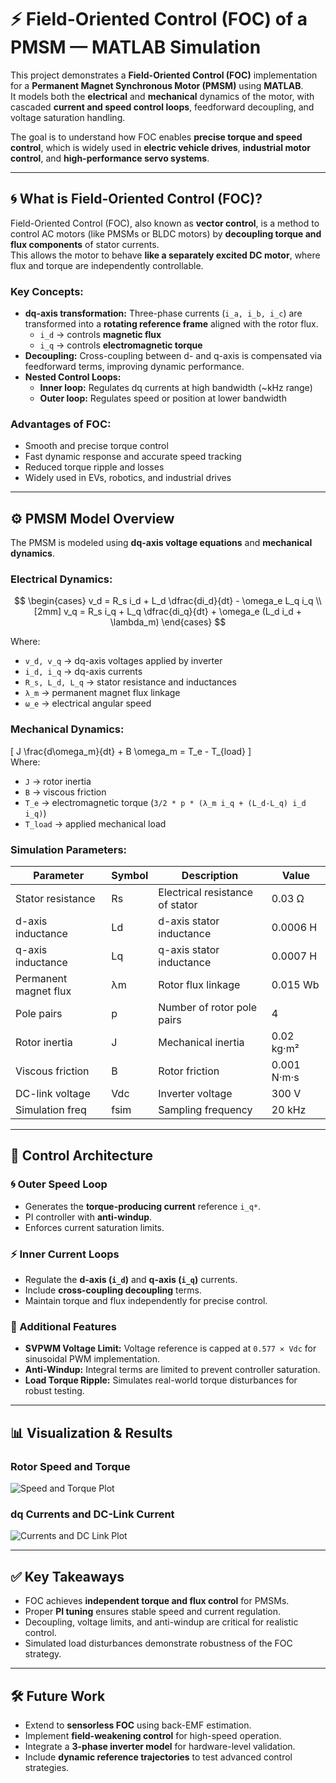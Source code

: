 # ⚡ Field-Oriented Control (FOC) of a PMSM — MATLAB Simulation

This project demonstrates a **Field-Oriented Control (FOC)** implementation for a **Permanent Magnet Synchronous Motor (PMSM)** using **MATLAB**.  
It models both the **electrical** and **mechanical** dynamics of the motor, with cascaded **current and speed control loops**, feedforward decoupling, and voltage saturation handling.  

The goal is to understand how FOC enables **precise torque and speed control**, which is widely used in **electric vehicle drives**, **industrial motor control**, and **high-performance servo systems**.

---

## 🌀 What is Field-Oriented Control (FOC)?

Field-Oriented Control (FOC), also known as **vector control**, is a method to control AC motors (like PMSMs or BLDC motors) by **decoupling torque and flux components** of stator currents.  
This allows the motor to behave **like a separately excited DC motor**, where flux and torque are independently controllable.

### Key Concepts:
- **dq-axis transformation:** Three-phase currents (`i_a, i_b, i_c`) are transformed into a **rotating reference frame** aligned with the rotor flux.  
  - `i_d` → controls **magnetic flux**  
  - `i_q` → controls **electromagnetic torque**  
- **Decoupling:** Cross-coupling between d- and q-axis is compensated via feedforward terms, improving dynamic performance.  
- **Nested Control Loops:**
  - **Inner loop:** Regulates dq currents at high bandwidth (~kHz range)  
  - **Outer loop:** Regulates speed or position at lower bandwidth  

### Advantages of FOC:
- Smooth and precise torque control  
- Fast dynamic response and accurate speed tracking  
- Reduced torque ripple and losses  
- Widely used in EVs, robotics, and industrial drives  

---

## ⚙️ PMSM Model Overview

The PMSM is modeled using **dq-axis voltage equations** and **mechanical dynamics**.  

### Electrical Dynamics:
$$
\begin{cases}
v_d = R_s i_d + L_d \dfrac{di_d}{dt} - \omega_e L_q i_q \\[2mm]
v_q = R_s i_q + L_q \dfrac{di_q}{dt} + \omega_e (L_d i_d + \lambda_m)
\end{cases}
$$


Where:  
- `v_d, v_q` → dq-axis voltages applied by inverter  
- `i_d, i_q` → dq-axis currents  
- `R_s, L_d, L_q` → stator resistance and inductances  
- `λ_m` → permanent magnet flux linkage  
- `ω_e` → electrical angular speed  

### Mechanical Dynamics:
\[
J \frac{d\omega_m}{dt} + B \omega_m = T_e - T_{load}
\]  
Where:  
- `J` → rotor inertia  
- `B` → viscous friction  
- `T_e` → electromagnetic torque (`3/2 * p * (λ_m i_q + (L_d-L_q) i_d i_q)`)  
- `T_load` → applied mechanical load  

### Simulation Parameters:

| Parameter | Symbol | Description | Value |
|-----------|--------|-------------|-------|
| Stator resistance | Rs | Electrical resistance of stator | 0.03 Ω |
| d-axis inductance | Ld | d-axis stator inductance | 0.0006 H |
| q-axis inductance | Lq | q-axis stator inductance | 0.0007 H |
| Permanent magnet flux | λm | Rotor flux linkage | 0.015 Wb |
| Pole pairs | p | Number of rotor pole pairs | 4 |
| Rotor inertia | J | Mechanical inertia | 0.02 kg·m² |
| Viscous friction | B | Rotor friction | 0.001 N·m·s |
| DC-link voltage | Vdc | Inverter voltage | 300 V |
| Simulation freq | fsim | Sampling frequency | 20 kHz |

---

## 🎯 Control Architecture

### 🌀 Outer Speed Loop
- Generates the **torque-producing current** reference `i_q*`.
- PI controller with **anti-windup**.
- Enforces current saturation limits.

### ⚡ Inner Current Loops
- Regulate the **d-axis (`i_d`)** and **q-axis (`i_q`)** currents.
- Include **cross-coupling decoupling** terms.
- Maintain torque and flux independently for precise control.

### 🧩 Additional Features
- **SVPWM Voltage Limit:** Voltage reference is capped at `0.577 × Vdc` for sinusoidal PWM implementation.  
- **Anti-Windup:** Integral terms are limited to prevent controller saturation.  
- **Load Torque Ripple:** Simulates real-world torque disturbances for robust testing.  

---

## 📊 Visualization & Results

### Rotor Speed and Torque
![Speed and Torque Plot](https://github.com/user-attachments/assets/287c1c3e-1cc8-4373-a367-48345cf9433d)

### dq Currents and DC-Link Current
![Currents and DC Link Plot](https://github.com/user-attachments/assets/c3f6c8d6-58a1-4246-ab93-3043f4e0beb5)

---

## ✅ Key Takeaways

- FOC achieves **independent torque and flux control** for PMSMs.  
- Proper **PI tuning** ensures stable speed and current regulation.  
- Decoupling, voltage limits, and anti-windup are critical for realistic control.  
- Simulated load disturbances demonstrate robustness of the FOC strategy.  

---

## 🛠️ Future Work

- Extend to **sensorless FOC** using back-EMF estimation.  
- Implement **field-weakening control** for high-speed operation.  
- Integrate a **3-phase inverter model** for hardware-level validation.  
- Include **dynamic reference trajectories** to test advanced control strategies.

